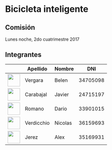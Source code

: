 # Bicicleta inteligente
## Comisión
Lunes noche, 2do cuatrimestre 2017

## Integrantes

| |Apellido|Nombre|DNI|
| ------------- | ------------- | ------------- | ------------- |
| <img src="http://so-unlam.com.ar/moodle/pluginfile.php/559/user/icon/leatherbound/f1?rev=3582" width="40" height="40"/> | Vergara | Belen | 34705098 |
| <img src="http://so-unlam.com.ar/moodle/pluginfile.php/557/user/icon/leatherbound/f1?rev=3137" width="40" height="40"/> | Carabajal | Javier | 24715197 |
| <img src="http://so-unlam.com.ar/moodle/pluginfile.php/411/user/icon/leatherbound/f1?rev=2345" width="40" height="40"/> | Romano | Dario | 33901015 |
| <img src="http://so-unlam.com.ar/moodle/pluginfile.php/550/user/icon/leatherbound/f1?rev=3252" width="40" height="40"/> | Verdicchio | Nicolas | 36159693 |
| <img src="http://so-unlam.com.ar/moodle/pluginfile.php/566/user/icon/leatherbound/f1?rev=3243" width="40" height="40"/> | Jerez | Alex | 35169931 |
